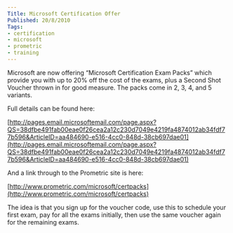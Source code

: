 ```yaml
---
Title: Microsoft Certification Offer
Published: 20/8/2010
Tags:
- certification
- microsoft
- prometric
- training
---
```


Microsoft are now offering “Microsoft Certification Exam Packs” which provide you with up to 20% off the cost of the exams, plus a Second Shot Voucher thrown in for good measure. The packs come in 2, 3, 4, and 5 variants.

Full details can be found here:

[http://pages.email.microsoftemail.com/page.aspx?QS=38dfbe491fab00eae0f26cea2a12c230d7049e4219fa4874012ab34fdf77b596&ArticleID=aa484690-e516-4cc0-848d-38cb697dae01](http://pages.email.microsoftemail.com/page.aspx?QS=38dfbe491fab00eae0f26cea2a12c230d7049e4219fa4874012ab34fdf77b596&ArticleID=aa484690-e516-4cc0-848d-38cb697dae01)

And a link through to the Prometric site is here:

[http://www.prometric.com/microsoft/certpacks](http://www.prometric.com/microsoft/certpacks)

The idea is that you sign up for the voucher code, use this to schedule your first exam, pay for all the exams initially, then use the same voucher again for the remaining exams.
